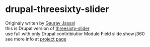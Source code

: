 drupal-threesixty-slider
========================
Originaly writen by <a href="https://github.com/creativeaura">Gaurav Jassal</a> <br>
this is Drupal version of <a href="https://github.com/creativeaura/threesixty-slider">threesixty-slider</a> <br>
use full with only Drupal contiribiutior Module Field slide show j360 <br>
see more info at <a href="https://drupal.org/sandbox/coderider/2274229">project page</a> 
